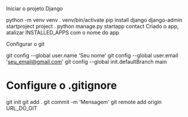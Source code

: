 Iniciar o projeto Django

python -m venv venv
. venv/bin/activate
pip install django
django-admin startproject project .
python manage.py startapp contact
Criado o app, atalizar INSTALLED_APPS com o nome do app




Configurar o git

git config --global user.name 'Seu nome'
git config --global user.email 'seu_email@gmail.com'
git config --global init.defaultBranch main
# Configure o .gitignore
git init
git add .
git commit -m 'Mensagem'
git remote add origin URL_DO_GIT

